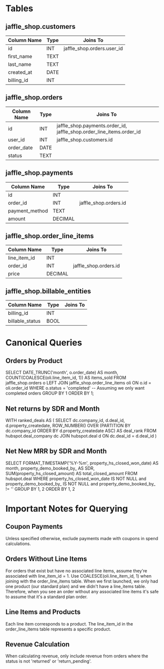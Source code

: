 # Tables

## jaffle_shop.customers
| Column Name | Type | Joins To |
|------------|------|----------|
| id | INT | jaffle_shop.orders.user_id |
| first_name | TEXT | |
| last_name | TEXT | |
| created_at | DATE | |
| billing_id | INT | |

## jaffle_shop.orders
| Column Name | Type | Joins To |
|------------|------|----------|
| id | INT | jaffle_shop.payments.order_id, jaffle_shop.order_line_items.order_id |
| user_id | INT | jaffle_shop.customers.id |
| order_date | DATE | |
| status | TEXT | |

## jaffle_shop.payments
| Column Name | Type | Joins To |
|------------|------|----------|
| id | INT | |
| order_id | INT | jaffle_shop.orders.id |
| payment_method | TEXT | |
| amount | DECIMAL | |

## jaffle_shop.order_line_items
| Column Name | Type | Joins To |
|------------|------|----------|
| line_item_id | INT | |
| order_id | INT | jaffle_shop.orders.id |
| price | DECIMAL | |

## jaffle_shop.billable_entities
| Column Name | Type | Joins To |
|------------|------|----------|
| billing_id | INT | |
| billable_status | BOOL | |



# Canonical Queries

## Orders by Product
SELECT 
  DATE_TRUNC('month', o.order_date) AS month,
  COUNT(COALESCE(oli.line_item_id, 1)) AS items_sold
FROM 
  jaffle_shop.orders o
LEFT JOIN 
  jaffle_shop.order_line_items oli ON o.id = oli.order_id
WHERE 
  o.status = 'completed' -- Assuming we only want completed orders
GROUP BY 
  1
ORDER BY 
  1;
  
## Net returns by SDR and Month
WITH ranked_deals AS (
  SELECT 
    dc.company_id,
    d.deal_id,
    d.property_createdate,
    ROW_NUMBER() OVER (PARTITION BY dc.company_id ORDER BY d.property_createdate ASC) AS deal_rank
  FROM 
    hubspot.deal_company dc
  JOIN 
    hubspot.deal d ON dc.deal_id = d.deal_id
)

## Net New MRR by SDR and Month
SELECT
  FORMAT_TIMESTAMP('%Y-%m', property_hs_closed_won_date) AS month,
  property_demo_booked_by_ AS SDR,
  SUM(property_hs_closed_amount) AS total_closed_amount
FROM
  hubspot.deal
WHERE
  property_hs_closed_won_date IS NOT NULL
  and property_demo_booked_by_ IS NOT NULL
  and property_demo_booked_by_ != ''
GROUP BY
  1, 2
ORDER BY
  1, 2

# Important Notes for Querying

## Coupon Payments
Unless specified otherwise, exclude payments made with coupons in spend calculations.

## Orders Without Line Items
For orders that exist but have no associated line items, assume they're associated with line_item_id = 1. Use COALESCE(oli.line_item_id, 1) when joining with the order_line_items table. When we first launched, we only had one product (our standard plan) and we didn't have a line_items table. Therefore, when you see an order without any associated line items it's safe to assume that it's a standard plan order.

## Line Items and Products
Each line item corresponds to a product. The line_item_id in the order_line_items table represents a specific product.

## Revenue Calculation
When calculating revenue, only include revenue from orders where the status is not 'returned' or 'return_pending'.

